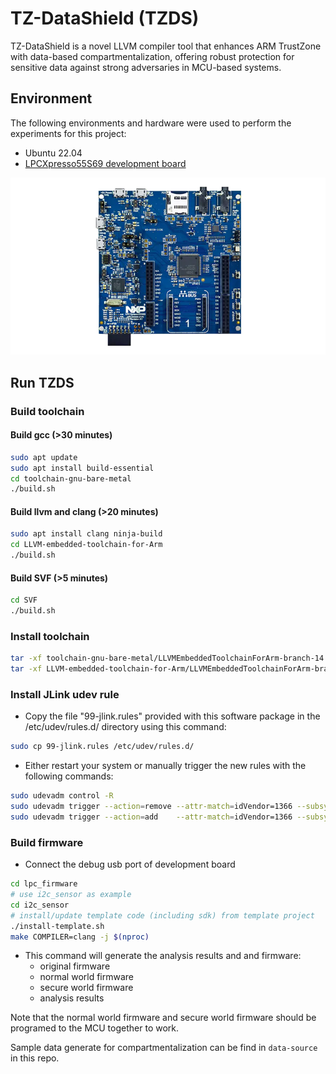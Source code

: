 # TZ-DataShield (TZDS)

TZ-DataShield is a novel LLVM compiler tool that enhances ARM TrustZone with data-based compartmentalization, offering robust protection for sensitive data against strong adversaries in MCU-based systems.

## Environment

The following environments and hardware were used to perform the experiments for this project:

- Ubuntu 22.04
- [LPCXpresso55S69 development board](https://www.nxp.com/design/design-center/software/development-software/mcuxpresso-software-and-tools-/lpcxpresso-boards/lpcxpresso55s69-development-board:LPC55S69-EVK)

![](pictures/BOARD-LPC55S69-EVK-PRODUCT-SHOT.webp)

## Run TZDS

### Build toolchain

#### Build gcc (>30 minutes)
```sh
sudo apt update
sudo apt install build-essential
cd toolchain-gnu-bare-metal
./build.sh
```

#### Build llvm and clang (>20 minutes)
```sh
sudo apt install clang ninja-build
cd LLVM-embedded-toolchain-for-Arm
./build.sh
```

#### Build SVF (>5 minutes)
```sh
cd SVF
./build.sh
```

### Install toolchain
```sh
tar -xf toolchain-gnu-bare-metal/LLVMEmbeddedToolchainForArm-branch-14.tar.gz -C toolchain --strip-components=1
tar -xf LLVM-embedded-toolchain-for-Arm/LLVMEmbeddedToolchainForArm-branch-14.tar.gz -C toolchain --strip-components=1
```

### Install JLink udev rule

- Copy the file "99-jlink.rules" provided with this software package
  in the /etc/udev/rules.d/ directory using this command:
```sh
sudo cp 99-jlink.rules /etc/udev/rules.d/
```

- Either restart your system or manually trigger the new rules with the following commands:
```sh
sudo udevadm control -R
sudo udevadm trigger --action=remove --attr-match=idVendor=1366 --subsystem-match=usb
sudo udevadm trigger --action=add    --attr-match=idVendor=1366 --subsystem-match=usb
```

### Build firmware

- Connect the debug usb port of development board
```sh
cd lpc_firmware
# use i2c_sensor as example
cd i2c_sensor
# install/update template code (including sdk) from template project
./install-template.sh
make COMPILER=clang -j $(nproc)
```

- This command will generate the analysis results and and firmware:
    - original firmware
    - normal world firmware
    - secure world firmware
    - analysis results

Note that the normal world firmware and secure world firmware should be programed to the MCU together to work.

Sample data generate for compartmentalization can be find in `data-source` in this repo.
